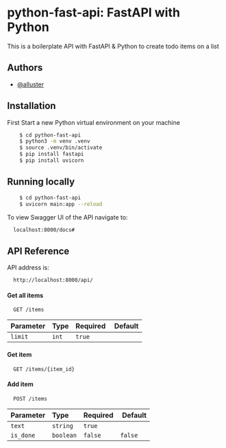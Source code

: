# python-fast-api: FastAPI with Python

This is a boilerplate API with FastAPI & Python to create todo items on a list

## Authors

-   [@alluster](https://www.github.com/alluster)

## Installation

First Start a new Python virtual environment on your machine

```bash
	$ cd python-fast-api
	$ python3 -m venv .venv
	$ source .venv/bin/activate
	$ pip install fastapi
	$ pip install uvicorn
```

## Running locally

```bash
    $ cd python-fast-api
    $ uvicorn main:app --reload
```

To view Swagger UI of the API navigate to:

```bash
  localhost:8000/docs#
```

## API Reference

API address is:

```http
  http://localhost:8000/api/
```

#### Get all items

```http
  GET /items
```

| Parameter | Type  | Required |  Default |
| :-------- | :---- | :------- | :------- |
| `limit`   | `int` | `true`   |          |

#### Get item

```http
  GET /items/{item_id}
```

#### Add item

```http
  POST /items
```

| Parameter | Type      | Required |  Default |
| :-------- | :-------- | :------- | :------- |
| `text`    | `string`  | `true`   |          |
| `is_done` | `boolean` | `false`  | `false`  |
